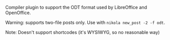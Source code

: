 Compiler plugin to support the ODT format used by LibreOffice and OpenOffice.

Warning: supports two-file posts only.  Use with `nikola new_post -2 -f odt`.

Note: Doesn't support shortcodes (it's WYSIWYG, so no reasonable way)
